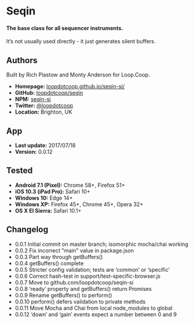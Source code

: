 # Seqin

#### The base class for all sequencer instruments.

It’s not usually used directly - it just generates silent buffers.


Authors
-------
Built by Rich Plastow and Monty Anderson for Loop.Coop.

+ __Homepage:__     [loopdotcoop.github.io/seqin-si/](https://loopdotcoop.github.io/seqin-si/)
+ __GitHub:__       [loopdotcoop/seqin](https://github.com/loopdotcoop/seqin-si)
+ __NPM:__          [seqin-si](https://www.npmjs.com/package/seqin-si)
+ __Twitter:__      [@loopdotcoop](https://twitter.com/loopdotcoop)
+ __Location:__     Brighton, UK


App
---
+ __Last update:__  2017/07/18
+ __Version:__      0.0.12


Tested
------
+ __Android 7.1 (Pixel):__  Chrome 58+, Firefox 51+
+ __iOS 10.3 (iPad Pro):__  Safari 10+
+ __Windows 10:__           Edge 14+
+ __Windows XP:__           Firefox 45+, Chrome 45+, Opera 32+
+ __OS X El Sierra:__       Safari 10.1+


Changelog
---------
+ 0.0.1       Initial commit on master branch; isomorphic mocha/chai working
+ 0.0.2       Fix incorrect "main" value in package.json
+ 0.0.3       Part way through getBuffers()
+ 0.0.4       getBuffers() complete
+ 0.0.5       Stricter config validation; tests are ‘common’ or ‘specific’
+ 0.0.6       Correct hash-test in support/test-specific-browser.js
+ 0.0.7       Move to github.com/loopdotcoop/seqin-si
+ 0.0.8       ‘ready’ property and getBuffers() return Promises
+ 0.0.9       Rename getBuffers() to perform()
+ 0.0.10      perform() defers validation to private methods
+ 0.0.11      Move Mocha and Chai from local node_modules to global
+ 0.0.12      ‘down’ and ‘gain’ events expect a number between 0 and 9
